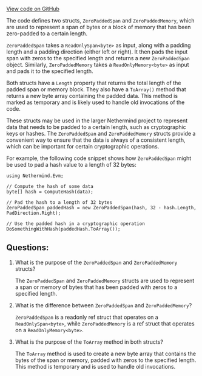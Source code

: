 [View code on GitHub](https://github.com/NethermindEth/nethermind/src/Nethermind/Nethermind.Evm/ZeroPaddedSpan.cs)

The code defines two structs, `ZeroPaddedSpan` and `ZeroPaddedMemory`, which are used to represent a span of bytes or a block of memory that has been zero-padded to a certain length. 

`ZeroPaddedSpan` takes a `ReadOnlySpan<byte>` as input, along with a padding length and a padding direction (either left or right). It then pads the input span with zeros to the specified length and returns a new `ZeroPaddedSpan` object. Similarly, `ZeroPaddedMemory` takes a `ReadOnlyMemory<byte>` as input and pads it to the specified length.

Both structs have a `Length` property that returns the total length of the padded span or memory block. They also have a `ToArray()` method that returns a new byte array containing the padded data. This method is marked as temporary and is likely used to handle old invocations of the code.

These structs may be used in the larger Nethermind project to represent data that needs to be padded to a certain length, such as cryptographic keys or hashes. The `ZeroPaddedSpan` and `ZeroPaddedMemory` structs provide a convenient way to ensure that the data is always of a consistent length, which can be important for certain cryptographic operations. 

For example, the following code snippet shows how `ZeroPaddedSpan` might be used to pad a hash value to a length of 32 bytes:

```
using Nethermind.Evm;

// Compute the hash of some data
byte[] hash = ComputeHash(data);

// Pad the hash to a length of 32 bytes
ZeroPaddedSpan paddedHash = new ZeroPaddedSpan(hash, 32 - hash.Length, PadDirection.Right);

// Use the padded hash in a cryptographic operation
DoSomethingWithHash(paddedHash.ToArray());
```
## Questions: 
 1. What is the purpose of the `ZeroPaddedSpan` and `ZeroPaddedMemory` structs?
    
    The `ZeroPaddedSpan` and `ZeroPaddedMemory` structs are used to represent a span or memory of bytes that has been padded with zeros to a specified length.

2. What is the difference between `ZeroPaddedSpan` and `ZeroPaddedMemory`?
    
    `ZeroPaddedSpan` is a readonly ref struct that operates on a `ReadOnlySpan<byte>`, while `ZeroPaddedMemory` is a ref struct that operates on a `ReadOnlyMemory<byte>`. 

3. What is the purpose of the `ToArray` method in both structs?
    
    The `ToArray` method is used to create a new byte array that contains the bytes of the span or memory, padded with zeros to the specified length. This method is temporary and is used to handle old invocations.